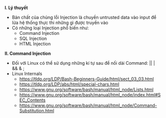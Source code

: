 **I. Lý thuyết**
- Bản chất của chủng lỗi Injection là chuyền untrusted data vào input để lừa hệ thống thực thi những gì được truyền vào
- Có những loại Injection phổ biến như:
  - Command Injection
  - SQL Injection
  - HTML Injection
 
**II. Command Injection**
- Đối với Linux có thể sử dụng những kí tự sau để nối dài Command: || | && & ;
- Linux Internals
  - https://tldp.org/LDP/Bash-Beginners-Guide/html/sect_03_03.html
  - https://tldp.org/LDP/abs/html/special-chars.html
  - https://www.gnu.org/software/bash/manual/html_node/Lists.html
  - https://www.gnu.org/software/bash/manual/html_node/index.html#SEC_Contents
  - https://www.gnu.org/software/bash/manual/html_node/Command-Substitution.html  
